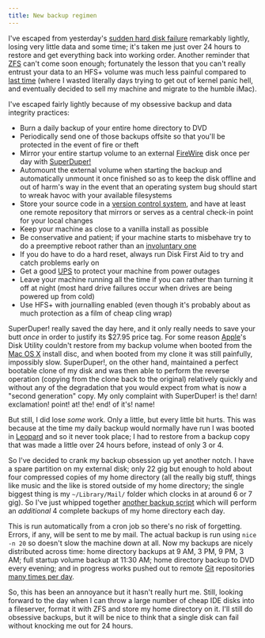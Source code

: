 ```yaml
---
title: New backup regimen
---
```


I've escaped from yesterday's [sudden hard disk failure](http://www.wincent.com/a/about/wincent/weblog/archives/2007/07/involuntary_reb_12.php) remarkably lightly, losing very little data and some time; it's taken me just over 24 hours to restore and get everything back into working order. Another reminder that [ZFS](http://www.wincent.com/knowledge-base/ZFS) can't come soon enough; fortunately the lesson that you can't really entrust your data to an HFS+ volume was much less painful compared to [last time](http://www.wincent.com/a/about/wincent/weblog/archives/2006/05/involuntary_reb_1.php) (where I wasted literally days trying to get out of kernel panic hell, and eventually decided to sell my machine and migrate to the humble iMac).

I've escaped fairly lightly because of my obsessive backup and data integrity practices:

-   Burn a daily backup of your entire home directory to DVD
-   Periodically send one of those backups offsite so that you'll be protected in the event of fire or theft
-   Mirror your entire startup volume to an external [FireWire](http://www.wincent.com/knowledge-base/FireWire) disk once per day with [SuperDuper!](http://www.wincent.com/knowledge-base/SuperDuper!)
-   Automount the external volume when starting the backup and automatically unmount it once finished so as to keep the disk offline and out of harm's way in the event that an operating system bug should start to wreak havoc with your available filesystems
-   Store your source code in a [version control system](http://www.wincent.com/knowledge-base/version%20control%20system), and have at least one remote repository that mirrors or serves as a central check-in point for your local changes
-   Keep your machine as close to a vanilla install as possible
-   Be conservative and patient; if your machine starts to misbehave try to do a preemptive reboot rather than an [involuntary one](http://www.wincent.com/a/about/wincent/weblog/archives/involuntary_reboot_log/)
-   If you do have to do a hard reset, always run Disk First Aid to try and catch problems early on
-   Get a good [UPS](http://www.wincent.com/knowledge-base/UPS) to protect your machine from power outages
-   Leave your machine running all the time if you can rather than turning it off at night (most hard drive failures occur when drives are being powered up from cold)
-   Use HFS+ with journalling enabled (even though it's probably about as much protection as a film of cheap cling wrap)

SuperDuper! really saved the day here, and it only really needs to save your butt *once* in order to justify its $27.95 price tag. For some reason [Apple](http://www.wincent.com/knowledge-base/Apple)'s Disk Utility couldn't restore from my backup volume when booted from the [Mac OS X](http://www.wincent.com/knowledge-base/Mac%20OS%20X) install disc, and when booted from my clone it was still painfully, impossibly slow. SuperDuper!, on the other hand, maintained a perfect bootable clone of my disk and was then able to perform the reverse operation (copying from the clone back to the original) relatively quickly and without any of the degradation that you would expect from what is now a "second generation" copy. My only complaint with SuperDuper! is the! darn! exclamation! point! at! the! end! of it's! name!

But still, I did lose *some* work. Only a little, but every little bit hurts. This was because at the time my daily backup would normally have run I was booted in [Leopard](http://www.wincent.com/knowledge-base/Leopard) and so it never took place; I had to restore from a backup copy that was made a little over 24 hours before, instead of only 3 or 4.

So I've decided to crank my backup obsession up yet another notch. I have a spare partition on my external disk; only 22 gig but enough to hold about four compressed copies of my home directory (all the really big stuff, things like music and the like is stored outside of my home directory; the single biggest thing is my `~/Library/Mail/` folder which clocks in at around 6 or 7 gig). So I've just whipped together [another backup script](http://www.wincent.com/a/about/wincent/weblog/svn-log/archives/2007/07/add_home_directory_backup_scri.php) which will perform an *additional* 4 complete backups of my home directory each day.

This is run automatically from a cron job so there's no risk of forgetting. Errors, if any, will be sent to me by mail. The actual backup is run using `nice -n 20` so doesn't slow the machine down at all. Now my backups are nicely distributed across time: home directory backups at 9 AM, 3 PM, 9 PM, 3 AM; full startup volume backup at 11:30 AM; home directory backup to DVD every evening; and in progress works pushed out to remote [Git](http://www.wincent.com/knowledge-base/Git) repositories [many times per day](http://www.wincent.com/a/about/wincent/weblog/svn-log/).

So, this has been an annoyance but it hasn't really hurt me. Still, looking forward to the day when I can throw a large number of cheap IDE disks into a fileserver, format it with ZFS and store my home directory on it. I'll still do obsessive backups, but it will be nice to think that a single disk can fail without knocking me out for 24 hours.
